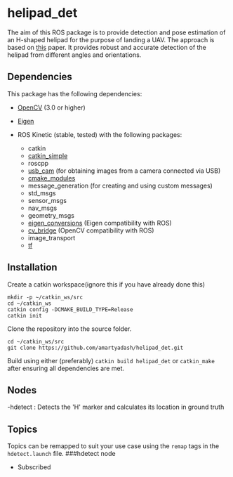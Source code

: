 # helipad_det
The aim of this ROS package is to provide detection and pose estimation of an H-shaped helipad for the purpose of landing a UAV. The approach is based on [this](https://link.springer.com/article/10.1007/s10846-018-0933-2) paper. It provides robust and accurate detection of the helipad from different angles and orientations.
## Dependencies
This package has the following dependencies:
- [OpenCV](https://opencv.org/) (3.0 or higher)
- [Eigen](http://eigen.tuxfamily.org/index.php?title=Main_Page)
- ROS Kinetic (stable, tested) with the following packages:

  - catkin
  - [catkin_simple](https://github.com/catkin/catkin_simple)
  - roscpp
  - [usb_cam](https://github.com/ros-drivers/usb_cam.git) (for obtaining images from a camera connected via USB)
  - [cmake_modules](https://github.com/ros/cmake_modules)
  - message_generation (for creating and using custom messages)
  - std_msgs
  - sensor_msgs
  - nav_msgs
  - geometry_msgs
  - [eigen_conversions](https://github.com/ros/geometry) (Eigen compatibility with ROS)
  - [cv_bridge](https://github.com/ros-perception/vision_opencv) (OpenCV compatibility with ROS)
  - image_transport
  - [tf](https://github.com/ros/geometry)
## Installation
Create a catkin workspace(ignore this if you have already done this)
```shell
mkdir -p ~/catkin_ws/src
cd ~/catkin_ws
catkin config -DCMAKE_BUILD_TYPE=Release
catkin init
```

Clone the repository into the source folder.
```shell
cd ~/catkin_ws/src
git clone https://github.com/amartyadash/helipad_det.git
```
Build using either (preferably) `catkin build helipad_det` or `catkin_make` after ensuring all dependencies are met.  
## Nodes
-hdetect : Detects the 'H' marker and calculates its location in ground truth
## Topics
Topics can be remapped to suit your use case using the `remap` tags in the `hdetect.launch` file.
###hdetect node
+ Subscribed
    
